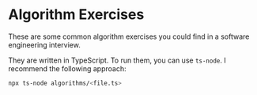 # Algorithm Exercises

These are some common algorithm exercises you could find in a software engineering interview.

They are written in TypeScript. To run them, you can use `ts-node`. I recommend the following approach:

```bash
npx ts-node algorithms/<file.ts>
```
